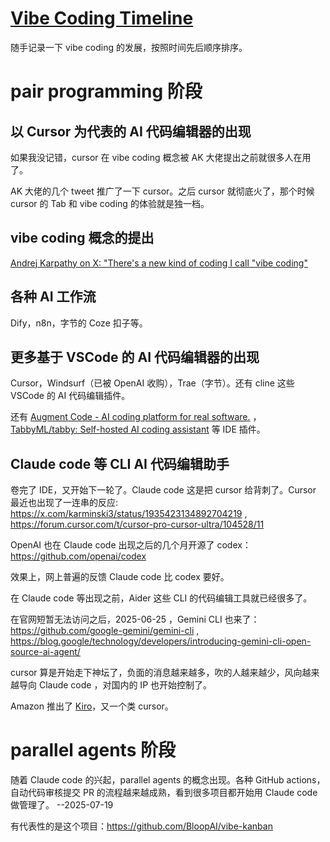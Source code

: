 # [Vibe Coding Timeline](https://github.com/VandeeFeng/gitmemo/issues/62)

随手记录一下 vibe coding 的发展，按照时间先后顺序排序。

# pair programming 阶段
## 以 Cursor 为代表的 AI 代码编辑器的出现
如果我没记错，cursor 在 vibe coding 概念被 AK 大佬提出之前就很多人在用了。

AK 大佬的几个 tweet 推广了一下 cursor。之后 cursor 就彻底火了，那个时候 cursor 的 Tab 和 vibe coding 的体验就是独一档。

## vibe coding 概念的提出
[Andrej Karpathy on X: "There's a new kind of coding I call "vibe coding"](https://x.com/karpathy/status/1886192184808149383)

## 各种 AI 工作流
Dify，n8n，字节的 Coze 扣子等。

## 更多基于 VSCode 的 AI 代码编辑器的出现
Cursor，Windsurf（已被 OpenAI 收购），Trae（字节）。还有 cline 这些 VSCode 的 AI 代码编辑插件。

还有 [Augment Code - AI coding platform for real software.](https://www.augmentcode.com/) ，[TabbyML/tabby: Self-hosted AI coding assistant](https://github.com/TabbyML/tabby) 等 IDE 插件。

## Claude code 等 CLI AI 代码编辑助手
卷完了 IDE，又开始下一轮了。Claude code 这是把 cursor 给背刺了。Cursor 最近也出现了一连串的反应: https://x.com/karminski3/status/1935423134892704219 , https://forum.cursor.com/t/cursor-pro-cursor-ultra/104528/11

OpenAI 也在 Claude code 出现之后的几个月开源了 codex：https://github.com/openai/codex

效果上，网上普遍的反馈 Claude code 比 codex 要好。

在 Claude code 等出现之前，Aider 这些 CLI 的代码编辑工具就已经很多了。

在官网短暂无法访问之后，2025-06-25 ，Gemini CLI 也来了：https://github.com/google-gemini/gemini-cli  , https://blog.google/technology/developers/introducing-gemini-cli-open-source-ai-agent/

cursor 算是开始走下神坛了，负面的消息越来越多，吹的人越来越少，风向越来越导向 Claude code ，对国内的 IP 也开始控制了。

Amazon 推出了 [Kiro](https://kiro.dev/blog/introducing-kiro/)，又一个类 cursor。

# parallel agents 阶段
随着 Claude code 的兴起，parallel agents 的概念出现。各种 GitHub actions，自动代码审核提交 PR 的流程越来越成熟，看到很多项目都开始用 Claude code 做管理了。 --2025-07-19

有代表性的是这个项目：https://github.com/BloopAI/vibe-kanban
